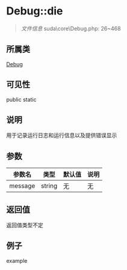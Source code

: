 # Debug::die

> *文件信息* suda\core\Debug.php: 26~468
## 所属类 

[Debug](../Debug.md)

## 可见性

  public  static
## 说明

用于记录运行日志和运行信息以及提供错误显示

## 参数

| 参数名 | 类型 | 默认值 | 说明 |
|--------|-----|-------|-------|
| message |  string | 无 | 无 |

## 返回值
返回值类型不定

## 例子

example